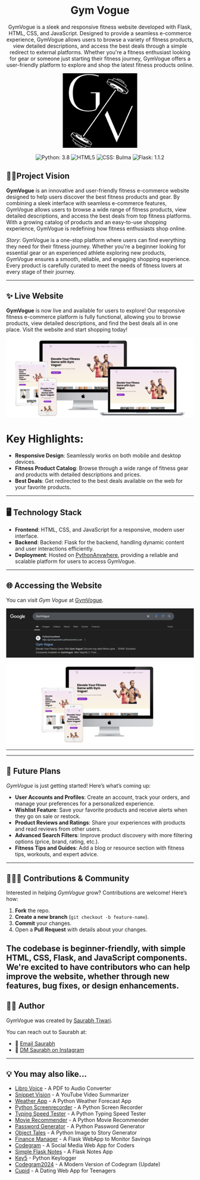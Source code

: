 
<h1 align="center">Gym Vogue</h1>

<p align="center">
GymVogue is a sleek and responsive fitness website developed with Flask, HTML, CSS, and JavaScript. Designed to provide a seamless e-commerce experience, GymVogue allows users to browse a variety of fitness products, view detailed descriptions, and access the best deals through a simple redirect to external platforms. Whether you're a fitness enthusiast looking for gear or someone just starting their fitness journey, GymVogue offers a user-friendly platform to explore and shop the latest fitness products online.</em>
</p>

<p align="center">
  <img src="/static/images/fileinverted.jpg" alt="Cupid's Diary Banner" width="200">
</p>

<p align="center">
  <img src="https://img.shields.io/badge/python-3.8-blue.svg" alt="Python: 3.8">
  <img src="https://img.shields.io/badge/HTML-5-orange.svg" alt="HTML5">
  <img src="https://img.shields.io/badge/CSS-Bulma-blueviolet.svg" alt="CSS: Bulma">
  <img src="https://img.shields.io/badge/Flask-1.1.2-black.svg" alt="Flask: 1.1.2">
</p>


## 🏋️‍♀️Project Vision

<p><strong>GymVogue</strong> is an innovative and user-friendly fitness e-commerce website designed to help users discover the best fitness products and gear. By combining a sleek interface with seamless e-commerce features, GymVogue allows users to browse a wide range of fitness products, view detailed descriptions, and access the best deals from top fitness platforms. With a growing catalog of products and an easy-to-use shopping experience, GymVogue is redefining how fitness enthusiasts shop online.</p> <p><em>Story</em>: GymVogue is a one-stop platform where users can find everything they need for their fitness journey. Whether you're a beginner looking for essential gear or an experienced athlete exploring new products, GymVogue ensures a smooth, reliable, and engaging shopping experience. Every product is carefully curated to meet the needs of fitness lovers at every stage of their journey.</p>

---

## ✨ Live Website

<p> <strong>GymVogue</strong> is now live and available for users to explore! Our responsive fitness e-commerce platform is fully functional, allowing you to browse products, view detailed descriptions, and find the best deals all in one place. Visit the website and start shopping today! </p> <p> <img src="static/DeviceDisp/all-devices-white.png" alt="GymVogue Devices" width="600"> </p>

# Key Highlights:

- **Responsive Design**: Seamlessly works on both mobile and desktop devices.
- **Fitness Product Catalog**: Browse through a wide range of fitness gear and products with detailed descriptions and prices.
- **Best Deals**: Get redirected to the best deals available on the web for your favorite products.

---

## 🖥️ Technology Stack

- **Frontend**: HTML, CSS, and JavaScript for a responsive, modern user interface.
- **Backend**: Backend: Flask for the backend, handling dynamic content and user interactions efficiently.
- **Deployment**: Hosted on [PythonAnywhere](https://gymvogueonline.pythonanywhere.com), providing a reliable and scalable platform for users to access GymVogue.

---

## 🌐 Accessing the Website

You can visit *Gym Vogue* at [GymVogue](https://gymvogueonline.pythonanywhere.com).

<p align="center">
  <img src="/static/images/google-search-result.jpg" alt="Google Search Result for GymVogue" width="600">
</p>

<p>
  <img src="/static/DeviceDisp/3-devices-white.png" alt="Home Screen"  >
</p>

---

---

## 🚀 Future Plans

*GymVogue* is just getting started! Here’s what’s coming up:

- **User Accounts and Profiles**: Create an account, track your orders, and manage your preferences for a personalized experience.
- **Wishlist Feature**: Save your favorite products and receive alerts when they go on sale or restock.
- **Product Reviews and Ratings**: Share your experiences with products and read reviews from other users.
- **Advanced Search Filters**: Improve product discovery with more filtering options (price, brand, rating, etc.).
- **Fitness Tips and Guides**: Add a blog or resource section with fitness tips, workouts, and expert advice.

---

## 🧑‍🤝‍🧑 Contributions & Community

Interested in helping *GymVogue* grow? Contributions are welcome! Here’s how:

1. **Fork** the repo.
2. **Create a new branch** (`git checkout -b feature-name`).
3. **Commit** your changes.
4. Open a **Pull Request** with details about your changes.

The codebase is beginner-friendly, with simple HTML, CSS, Flask, and JavaScript components. We're excited to have contributors who can help improve the website, whether through new features, bug fixes, or design enhancements.
---


## 👨‍💻 Author

GymVogue was created by [Saurabh Tiwari](https://github.com/Rexaintreal).

You can reach out to Saurabh at:

- 📧 [Email Saurabh](mailto:saurabhtiwari7986@gmail.com)
- 📱 [DM Saurabh on Instagram](https://instagram.com/saurabhcodesawfully)


---
## 💡 You may also like...

- [Libro Voice](https://github.com/Rexaintreal/Libro-Voice) - A PDF to Audio Converter
- [Snippet Vision](https://github.com/Rexaintreal/Snippet-Vision) - A YouTube Video Summarizer
- [Weather App](https://github.com/Rexaintreal/WeatherApp) - A Python Weather Forecast App
- [Python Screenrecorder](https://github.com/Rexaintreal/PythonScreenrecorder) - A Python Screen Recorder
- [Typing Speed Tester](https://github.com/Rexaintreal/TypingSpeedTester) - A Python Typing Speed Tester
- [Movie Recommender](https://github.com/Rexaintreal/Movie-Recommender) - A Python Movie Recommender
- [Password Generator](https://github.com/Rexaintreal/Password-Generator) - A Python Password Generator
- [Object Tales](https://github.com/Rexaintreal/Object-Tales) - A Python Image to Story Generator
- [Finance Manager](https://github.com/Rexaintreal/Finance-Manager) - A Flask WebApp to Monitor Savings
- [Codegram](https://github.com/Rexaintreal/Codegram) - A Social Media Web App for Coders
- [Simple Flask Notes](https://github.com/Rexaintreal/Simple-Flask-Notes) - A Flask Notes App
- [Key5](https://github.com/Rexaintreal/key5) - Python Keylogger
- [Codegram2024](https://github.com/Rexaintreal/Codegram2024) - A Modern Version of Codegram (Update)
- [Cupid](https://github.com/Rexaintreal/cupid) - A Dating Web App for Teenagers
 
